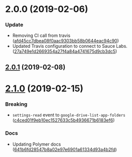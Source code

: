 # 2.0.0 (2019-02-06)


### Update

* Removing CI call from travis ([afd45cc7dbea08f0aac9303bb58b0644eac94c90](https://github.com/advanced-rest-client/export-options/commit/afd45cc7dbea08f0aac9303bb58b0644eac94c90))
* Updated Travis configuration to connect to Sauce Labs. ([27a749e1d2669354a27f4a84a4741675d9cb3dc5](https://github.com/advanced-rest-client/export-options/commit/27a749e1d2669354a27f4a84a4741675d9cb3dc5))



## [2.0.1](https://github.com/advanced-rest-client/export-options/compare/2.0.0...2.0.1) (2019-02-08)




# [2.1.0](https://github.com/advanced-rest-client/export-options/compare/2.0.0...2.1.0) (2019-02-15)


### Breaking

* `settings-read` event to `google-drive-list-app-folders` ([c4ced01f9eb10ec1527633c5b4936671b6183ef6](https://github.com/advanced-rest-client/export-options/commit/c4ced01f9eb10ec1527633c5b4936671b6183ef6))

### Docs

* Updating Polymer docs ([641b6fd28547b8a02e97e6901a61334d93a4b2fd](https://github.com/advanced-rest-client/export-options/commit/641b6fd28547b8a02e97e6901a61334d93a4b2fd))



